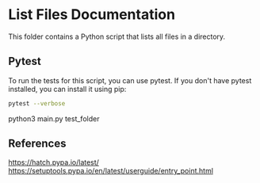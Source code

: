 # List Files Documentation

This folder contains a Python script that lists all files in a directory.

## Pytest

To run the tests for this script, you can use pytest. If you don't have pytest installed, you can install it using pip:

```bash
pytest --verbose
```


python3 main.py test_folder

## References

https://hatch.pypa.io/latest/
https://setuptools.pypa.io/en/latest/userguide/entry_point.html
